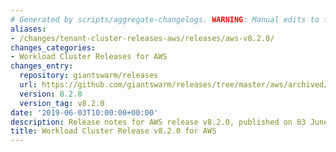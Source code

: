 ```yaml
---
# Generated by scripts/aggregate-changelogs. WARNING: Manual edits to this files will be overwritten.
aliases:
- /changes/tenant-cluster-releases-aws/releases/aws-v8.2.0/
changes_categories:
- Workload Cluster Releases for AWS
changes_entry:
  repository: giantswarm/releases
  url: https://github.com/giantswarm/releases/tree/master/aws/archived/v8.2.0
  version: 8.2.0
  version_tag: v8.2.0
date: '2019-06-03T10:00:00+00:00'
description: Release notes for AWS release v8.2.0, published on 03 June 2019, 10:00
title: Workload Cluster Release v8.2.0 for AWS
---
```



